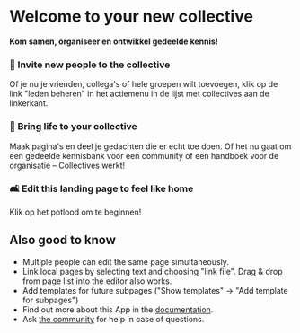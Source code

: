 # Welcome to your new collective

**Kom samen, organiseer en ontwikkel gedeelde kennis!**


### 👥 Invite new people to the collective

Of je nu je vrienden, collega's of hele groepen wilt toevoegen, klik op de link "leden beheren" in het actiemenu in de lijst met collectives aan de linkerkant.

### 🌱 Bring life to your collective

Maak pagina's en deel je gedachten die er echt toe doen. Of het nu gaat om een gedeelde kennisbank voor een community of een handboek voor de organisatie – Collectives werkt!

### 🛋️ Edit this landing page to feel like home

Klik op het potlood om te beginnen! ️


## Also good to know

* Multiple people can edit the same page simultaneously.
* Link local pages by selecting text and choosing "link file". Drag & drop from page list into the editor also works.
* Add templates for future subpages ("Show templates" -> "Add template for subpages")
* Find out more about this App in the [documentation](https://collectivecloud.gitlab.io/collectives/).
* Ask [the community](https://help.nextcloud.com/c/apps/collectives/174) for help in case of questions.
